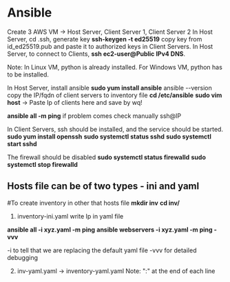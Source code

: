 # Ansible

Create 3 AWS VM -> Host Server, Client Server 1, Client Server 2
In Host Server, cd .ssh, generate key **ssh-keygen -t ed25519**  copy key from id_ed25519.pub and  paste it to authorized keys in Client Servers.
In Host Server, to connect to Clients, **ssh ec2-user@Public IPv4 DNS**.

Note: In Linux VM, python is already installed. For Windows VM, python has to be installed.

In Host Server, install ansible **sudo yum install ansible**
ansible --version
copy the IP/fqdn of client servers to inventory file
**cd /etc/ansible**
**sudo vim host** -> Paste Ip of clients here and save by wq!

**ansible all -m ping**  if problem comes check manually ssh@IP

In Client Servers, ssh should be installed, and the service should be started.
**sudo yum install openssh**
**sudo systemctl status sshd**
**sudo systemctl start sshd**

The firewall should be disabled
**sudo systemctl status firewalld**
**sudo systemctl stop firewalld**


## Hosts file can be of two types - ini and yaml
#To create inventory in other that hosts file
**mkdir inv**
**cd inv/**
 1. inventory-ini.yaml
 write Ip in yaml file

**ansible all -i xyz.yaml -m ping**
**ansible webservers -i xyz.yaml -m ping -vvv**

-i to tell that we are replacing the default yaml file
-vvv for detailed debugging

2. inv-yaml.yaml -> inventory-yaml.yaml
   Note: ":" at the end of each line

